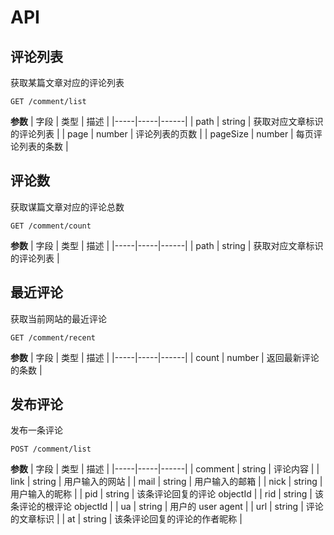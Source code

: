 # API

## 评论列表

获取某篇文章对应的评论列表

```
GET /comment/list
```

**参数**
| 字段 | 类型 | 描述 |
|-----|-----|------|
| path | string | 获取对应文章标识的评论列表 |
| page | number | 评论列表的页数 |
| pageSize | number | 每页评论列表的条数 |

## 评论数

获取谋篇文章对应的评论总数

```
GET /comment/count
```

**参数**
| 字段 | 类型 | 描述 |
|-----|-----|------|
| path | string | 获取对应文章标识的评论列表 |

## 最近评论

获取当前网站的最近评论

```
GET /comment/recent
```

**参数**
| 字段 | 类型 | 描述 |
|-----|-----|------|
| count | number | 返回最新评论的条数 |

## 发布评论

发布一条评论

```
POST /comment/list
```

**参数**
| 字段 | 类型 | 描述 |
|-----|-----|------|
| comment | string | 评论内容 |
| link | string | 用户输入的网站 |
| mail | string | 用户输入的邮箱 |
| nick | string | 用户输入的昵称 |
| pid | string | 该条评论回复的评论 objectId |
| rid | string | 该条评论的根评论 objectId |
| ua | string | 用户的 user agent |
| url | string | 评论的文章标识 |
| at | string | 该条评论回复的评论的作者昵称 |